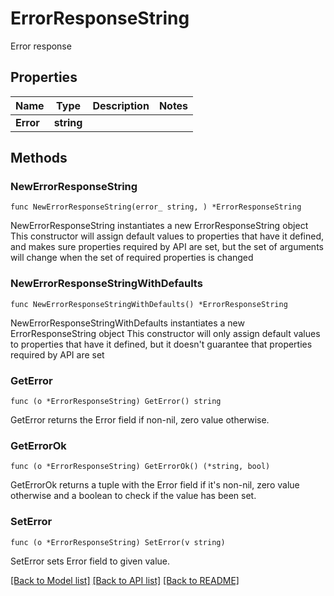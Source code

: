 # ErrorResponseString

Error response

## Properties

Name | Type | Description | Notes
------------ | ------------- | ------------- | -------------
**Error** | **string** |  | 

## Methods

### NewErrorResponseString

`func NewErrorResponseString(error_ string, ) *ErrorResponseString`

NewErrorResponseString instantiates a new ErrorResponseString object
This constructor will assign default values to properties that have it defined,
and makes sure properties required by API are set, but the set of arguments
will change when the set of required properties is changed

### NewErrorResponseStringWithDefaults

`func NewErrorResponseStringWithDefaults() *ErrorResponseString`

NewErrorResponseStringWithDefaults instantiates a new ErrorResponseString object
This constructor will only assign default values to properties that have it defined,
but it doesn't guarantee that properties required by API are set

### GetError

`func (o *ErrorResponseString) GetError() string`

GetError returns the Error field if non-nil, zero value otherwise.

### GetErrorOk

`func (o *ErrorResponseString) GetErrorOk() (*string, bool)`

GetErrorOk returns a tuple with the Error field if it's non-nil, zero value otherwise
and a boolean to check if the value has been set.

### SetError

`func (o *ErrorResponseString) SetError(v string)`

SetError sets Error field to given value.



[[Back to Model list]](../README.md#documentation-for-models) [[Back to API list]](../README.md#documentation-for-api-endpoints) [[Back to README]](../README.md)


